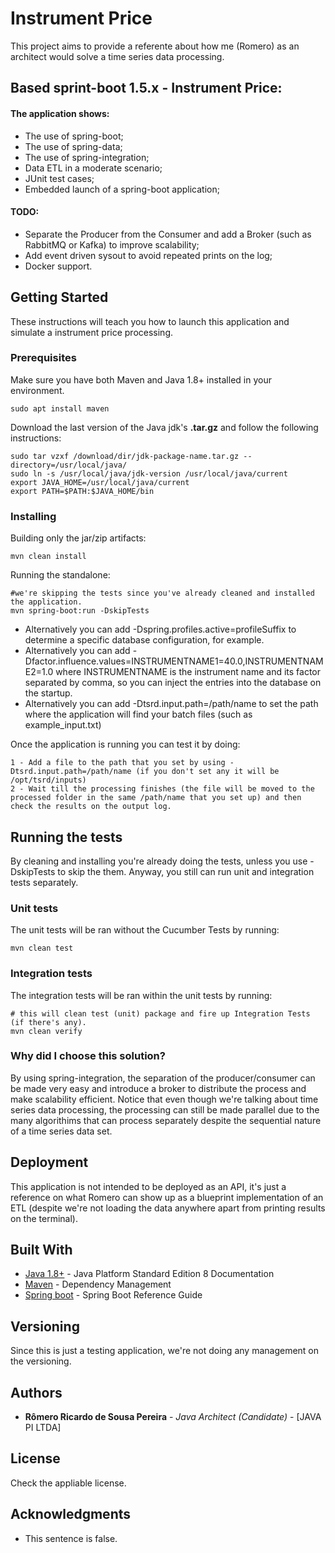 # Instrument Price

This project aims to provide a referente about how me (Romero) as an architect would solve a time series data processing. 

## Based sprint-boot 1.5.x - Instrument Price:
 
#### The application shows:
* The use of spring-boot;
* The use of spring-data;
* The use of spring-integration;
* Data ETL in a moderate scenario;
* JUnit test cases;
* Embedded launch of a spring-boot application;

#### TODO:
* Separate the Producer from the Consumer and add a Broker (such as RabbitMQ or Kafka) to improve scalability;
* Add event driven sysout to avoid repeated prints on the log;
* Docker support.

## Getting Started

These instructions will teach you how to launch this application and simulate a instrument price processing.

### Prerequisites

Make sure you have both Maven and Java 1.8+ installed in your environment.

```
sudo apt install maven
```
Download the last version of the Java jdk's **.tar.gz** and follow the following instructions:
```
sudo tar vzxf /download/dir/jdk-package-name.tar.gz --directory=/usr/local/java/
sudo ln -s /usr/local/java/jdk-version /usr/local/java/current
export JAVA_HOME=/usr/local/java/current
export PATH=$PATH:$JAVA_HOME/bin
```

### Installing


Building only the jar/zip artifacts:

```
mvn clean install
```

Running the standalone:

```
#we're skipping the tests since you've already cleaned and installed the application.
mvn spring-boot:run -DskipTests
```
* Alternatively you can add -Dspring.profiles.active=profileSuffix to determine a specific database configuration, for example.
* Alternatively you can add -Dfactor.influence.values=INSTRUMENTNAME1=40.0,INSTRUMENTNAME2=1.0 where INSTRUMENTNAME is the instrument name and its factor separated by comma, so you can inject the entries into the database on the startup.
* Alternatively you can add -Dtsrd.input.path=/path/name to set the path where the application will find your batch files (such as example_input.txt)

Once the application is running you can test it by doing:
```
1 - Add a file to the path that you set by using -Dtsrd.input.path=/path/name (if you don't set any it will be /opt/tsrd/inputs)
2 - Wait till the processing finishes (the file will be moved to the processed folder in the same /path/name that you set up) and then check the results on the output log.
```

## Running the tests

By cleaning and installing you're already doing the tests, unless you use -DskipTests to skip the them. Anyway, you still can run unit and integration tests separately.

### Unit tests

The unit tests will be ran without the Cucumber Tests by running:

```
mvn clean test
```
### Integration tests

The integration tests will be ran within the unit tests by running:

```
# this will clean test (unit) package and fire up Integration Tests (if there's any).
mvn clean verify
```

### Why did I choose this solution?
By using spring-integration, the separation of the producer/consumer can be made very easy and introduce a broker to distribute the process and make scalability efficient.
Notice that even though we're talking about time series data processing, the processing can still be made parallel due to the many algorithims that can process separately despite the sequential nature of a time series data set.

## Deployment

This application is not intended to be deployed as an API, it's just a reference on what Romero can show up as a blueprint implementation of an ETL (despite we're not loading the data anywhere apart from printing results on the terminal).

## Built With

* [Java 1.8+](http://docs.oracle.com/javase/8/docs/) - Java Platform Standard Edition 8 Documentation
* [Maven](https://maven.apache.org/) - Dependency Management
* [Spring boot](https://docs.spring.io/spring-boot/docs/1.5.x/reference/htmlsingle/) - Spring Boot Reference Guide

## Versioning

Since this is just a testing application, we're not doing any management on the versioning.

## Authors

* **Rômero Ricardo de Sousa Pereira** - *Java Architect (Candidate)* - [JAVA PI LTDA]

## License

Check the appliable license.

## Acknowledgments

* This sentence is false.

